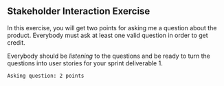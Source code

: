 ## Stakeholder Interaction Exercise

In this exercise, you will get two points for asking me a question about the product.  Everybody must ask at least one valid question in order to get credit.

Everybody should be _listening_ to the questions and be ready to turn the questions into user stories for your sprint deliverable 1.

```
Asking question: 2 points
```